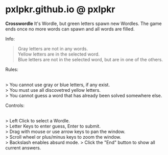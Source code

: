 # pxlpkr.github.io @ pxlpkr

**Crosswordle**
It's Wordle, but green letters spawn new Wordles.
The game ends once no more words can spawn and all words are filled.

Info:<br>
>   Gray letters are not in any words.<br>
>   Yellow letters are in the selected word.<br>
>   Blue letters are not in the selected word, but are in one of the others.<br>
<p>Rules:</p><br>
>   You cannot use gray or blue letters, if any exist.<br>
>   You must use all discovetred yellow letters.<br>
>   You cannot guess a word that has already been solved somewhere else.<br>
<p>Controls:</p><br>
>   Left Click to select a Wordle.<br>
>   Letter Keys to enter guess, Enter to submit.<br>
>   Drag with mouse or use arrow keys to pan the window.<br>
>   Scroll wheel or plus/minus keys to zoom the window. <br>
>   Backslash enables absurd mode.
>   Click the "End" button to show all current answers.<br>